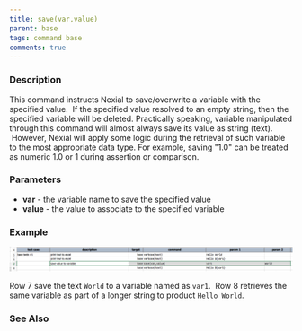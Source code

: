 ```yaml
---
title: save(var,value)
parent: base
tags: command base
comments: true
---
```



### Description
This command instructs Nexial to save/overwrite a variable with the specified value.  If the specified value resolved 
to an empty string, then the specified variable will be deleted.  Practically speaking, variable manipulated through 
this command will almost always save its value as string (text).  However, Nexial will apply some logic during the 
retrieval of such variable to the most appropriate data type. For example, saving "1.0" can be treated as numeric 1.0 
or 1 during assertion or comparison.


### Parameters
- **var** \- the variable name to save the specified value
- **value** \- the value to associate to the specified variable


### Example
![script](image/save_01.png)

Row 7 save the text `World` to a variable named as `var1`.  Row 8 retrieves the same variable as part of a longer 
string to product `Hello World`.


### See Also
